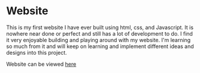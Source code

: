 # Website

This is my first website I have ever built using html, css, and Javascript. It is nowhere near done or perfect and still has a lot of development to do. I find it very enjoyable building and playing around with my website. I'm learning so much from it and will keep on learning and implement different ideas and designs into this project. 

Website can be viewed [here](nguyenwinle.github.io)
